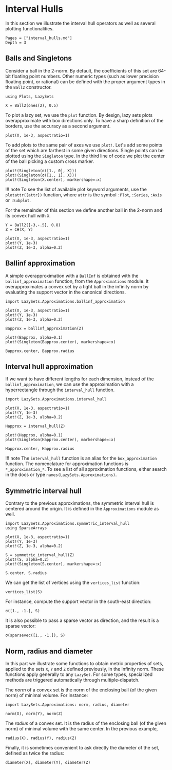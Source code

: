 # Interval Hulls

In this section we illustrate the interval hull operators as well as several
plotting functionalities.

```@contents
Pages = ["interval_hulls.md"]
Depth = 3
```

## Balls and Singletons

Consider a ball in the 2-norm. By default, the coefficients of this set are
64-bit floating point numbers.
Other numeric types (such as lower precision floating point, or rational) can be
defined with the proper argument types in the `Ball2` constructor.

```@example example_ih
using Plots, LazySets

X = Ball2(ones(2), 0.5)
```

To plot a lazy set, we use the `plot` function. By design, lazy sets plots overapproximate with box directions only.
To have a sharp definition of the borders, use the accuracy as a second
argument.

```@example example_ih
plot(X, 1e-3, aspectratio=1)
```

To add plots to the same pair of axes we use `plot!`. Let's add some points of
the set which are farthest in some given directions.
Single points can be plotted using the `Singleton` type.
In the third line of code we plot the center of the ball picking a custom cross
marker.


```@example example_ih
plot!(Singleton(σ([1., 0], X)))
plot!(Singleton(σ([1., 1], X)))
plot!(Singleton(X.center), markershape=:x)
```

!!! note
    To see the list of available plot keyword arguments, use the
    `plotattr([attr])` function, where `attr` is the symbol `:Plot`, `:Series`,
    `:Axis` or `:Subplot`.

For the remainder of this section we define another ball in the 2-norm and its
convex hull with `X`.

```@example example_ih
Y = Ball2([-3,-.5], 0.8)
Z = CH(X, Y)

plot(X, 1e-3, aspectratio=1)
plot!(Y, 1e-3)
plot!(Z, 1e-3, alpha=0.2)
```

## Ballinf approximation

A simple overapproximation with a `BallInf` is obtained with the `ballinf_approximation` function, from the `Approximations` module.
It overapproximates a convex set by a tight ball in the infinity norm by
evaluating the support vector in the canonical directions.

```@example example_ih
import LazySets.Approximations.ballinf_approximation

plot(X, 1e-3, aspectratio=1)
plot!(Y, 1e-3)
plot!(Z, 1e-3, alpha=0.2)

Bapprox = ballinf_approximation(Z)

plot!(Bapprox, alpha=0.1)
plot!(Singleton(Bapprox.center), markershape=:x)
```

```@example example_ih
Bapprox.center, Bapprox.radius
```

## Interval hull approximation

If we want to have different lengths for each dimension, instead of the
`ballinf_approximation`, we can use the approximation with a hyperrectangle
through the `interval_hull` function.

```@example example_ih
import LazySets.Approximations.interval_hull

plot(X, 1e-3, aspectratio=1)
plot!(Y, 1e-3)
plot!(Z, 1e-3, alpha=0.2)

Happrox = interval_hull(Z)

plot!(Happrox, alpha=0.1)
plot!(Singleton(Happrox.center), markershape=:x)
```

```@example example_ih
Happrox.center, Happrox.radius
```

!!! note
    The `interval_hull` function is an alias for the `box_approximation`
    function.
    The nomenclature for approximation functions is `*_approximation_*`.
    To see a list of all approximation functions, either search in the docs or
    type `names(LazySets.Approximations)`.

## Symmetric interval hull

Contrary to the previous approximations, the symmetric interval hull is centered
around the origin.
It is defined in the `Approximations` module as well.

```@example example_ih
import LazySets.Approximations.symmetric_interval_hull
using SparseArrays

plot(X, 1e-3, aspectratio=1)
plot!(Y, 1e-3)
plot!(Z, 1e-3, alpha=0.2)

S = symmetric_interval_hull(Z)
plot!(S, alpha=0.2)
plot!(Singleton(S.center), markershape=:x)
```

```@example example_ih
S.center, S.radius
```

We can get the list of vertices using the `vertices_list` function:

```@example example_ih
vertices_list(S)
```
 
For instance, compute the support vector in the south-east direction:
 
```@example example_ih
σ([1., -1.], S)
```
 
It is also possible to pass a sparse vector as direction, and the result is a
sparse vector:
 
 ```@example example_ih
σ(sparsevec([1., -1.]), S)
```

## Norm, radius and diameter

In this part we illustrate some functions to obtain metric properties of sets,
applied to the sets `X`, `Y` and `Z` defined previously, in the infinity norm.
These functions apply generally to any `LazySet`.
For some types, specialized methods are triggered automatically through
multiple-dispatch.

The *norm* of a convex set is the norm of the enclosing ball (of the given norm)
of minimal volume.
For instance:

```@example example_ih
import LazySets.Approximations: norm, radius, diameter

norm(X), norm(Y), norm(Z)
```

The *radius* of a convex set. It is the radius of the enclosing ball (of the
given norm) of minimal volume with the same center.
In the previous example,

```@example example_ih
radius(X), radius(Y), radius(Z)
```

Finally, it is sometimes convenient to ask directly the diameter of the set,
defined as twice the radius:

```@example example_ih
diameter(X), diameter(Y), diameter(Z)
```
